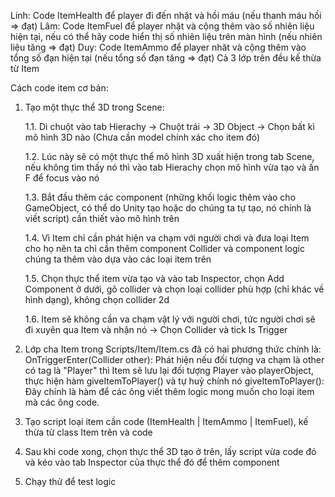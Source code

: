 Linh: Code ItemHealth để player đi đến nhặt và hồi máu (nếu thanh máu hồi => đạt)
Lâm: Code ItemFuel để player nhặt và cộng thêm vào số nhiên liệu hiện tại, nếu có thể hãy code hiển thị số nhiên liệu trên màn hình (nếu nhiên liệu tăng => đạt)
Duy: Code ItemAmmo để player nhăt và cộng thêm vào tổng số đạn hiện tại (nếu tổng số đạn tăng => đạt)
Cả 3 lớp trên đều kế thừa từ Item

Cách code item cơ bản:
1. Tạo một thực thể 3D trong Scene:

    1.1. Di chuột vào tab Hierachy -> Chuột trái -> 3D Object -> Chọn bất kì mô hình 3D nào (Chưa cần model chính xác cho item đó)

   1.2. Lúc này sẽ có một thực thể mô hình 3D xuất hiện trong tab Scene, nếu không tìm thấy nó thì vào tab Hierachy chọn mô hình vừa tạo và ấn F để focus vào nó

   1.3. Bắt đầu thêm các component (những khối logic thêm vào cho GameObject, có thể do Unity tạo hoặc do chúng ta tự tạo, nó chính là viết script) cần thiết vào mô hình trên

    1.4. Vì Item chỉ cần phát hiện va chạm với người chơi và đưa loại Item cho họ nên ta chỉ cần thêm component Collider và component logic chúng ta thêm vào dựa vào các loại item trên

   1.5. Chọn thực thể item vừa tạo và vào tab Inspector, chọn Add Component ở dưới, gõ collider và chọn loại collider phù hợp (chỉ khác về hình dạng), không chọn collider 2d

    1.6. Item sẽ không cần va chạm vật lý với người chơi, tức người chơi sẽ đi xuyên qua Item và nhận nó -> Chọn Collider và tick Is Trigger

3. Lớp cha Item trong Scripts/Item/Item.cs đã có hai phương thức chính là:
   OnTriggerEnter(Collider other): Phát hiện nếu đối tượng va chạm là other có tag là "Player" thì Item sẽ lưu lại đối tượng Player vào playerObject, thực hiện hàm giveItemToPlayer() và tự huỷ chính nó
   giveItemToPlayer(): Đây chính là hàm để các ông viết thêm logic mong muốn cho loại item mà các ông code.
   
4. Tạo script loại item cần code (ItemHealth | ItemAmmo | ItemFuel), kế thừa từ class Item trên và code

5. Sau khi code xong, chọn thực thể 3D tạo ở trên, lấy script vừa code đó và kéo vào tab Inspector của thực thể đó để thêm component

6. Chạy thử để test logic
